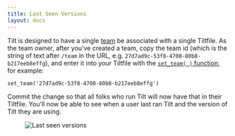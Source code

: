 ```yaml
---
title: Last Seen Versions
layout: docs
---
```


Tilt is designed to have a single [team](./teams.html) be associated with a single Tiltfile. As the team owner, after you've created a team, copy the team id (which is the string of text after `/team` in the URL, e.g. `27d7ad9c-53f8-4700-80b8-b217eeb8effg`), and enter it into your Tiltfile with the [`set_team( )` function](./api.html#api.set_team), for example: 

`set_team('27d7ad9c-53f8-4700-80b8-b217eeb8effg')`

Commit the change so that all folks who run Tilt will now have that in their Tiltfile. You'll now be able to see when a user last ran Tilt and the version of Tilt they are using.

<figure>
  <img src="/assets/img/last-seen-versions.png" class="no-shadow" alt="Last seen versions">
</figure>
